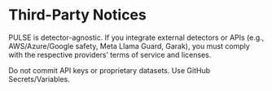 # Third-Party Notices

PULSE is detector-agnostic. If you integrate external detectors or APIs
(e.g., AWS/Azure/Google safety, Meta Llama Guard, Garak), you must comply
with the respective providers’ terms of service and licenses.

Do not commit API keys or proprietary datasets. Use GitHub Secrets/Variables.
